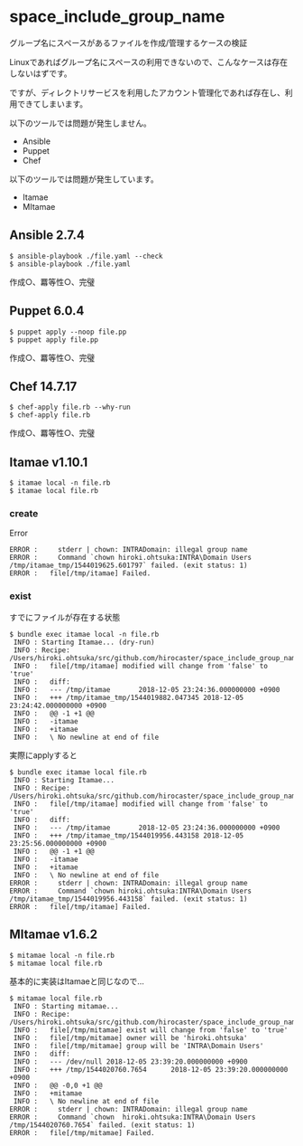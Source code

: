 # space_include_group_name

グループ名にスペースがあるファイルを作成/管理するケースの検証

Linuxであればグループ名にスペースの利用できないので、こんなケースは存在しないはずです。

ですが、ディレクトリサービスを利用したアカウント管理化であれば存在し、利用できてしまいます。

以下のツールでは問題が発生しません。

  - Ansible
  - Puppet
  - Chef

以下のツールでは問題が発生しています。

  - Itamae
  - MItamae

## Ansible 2.7.4

``` shell
$ ansible-playbook ./file.yaml --check
$ ansible-playbook ./file.yaml
```

作成○、羃等性○、完璧

## Puppet 6.0.4

``` shell
$ puppet apply --noop file.pp
$ puppet apply file.pp
```

作成○、羃等性○、完璧

## Chef 14.7.17

``` shell
$ chef-apply file.rb --why-run
$ chef-apply file.rb
```

作成○、羃等性○、完璧

## Itamae v1.10.1

``` shell
$ itamae local -n file.rb
$ itamae local file.rb
```

### create

Error

``` shell
ERROR :     stderr | chown: INTRADomain: illegal group name
ERROR :     Command `chown hiroki.ohtsuka:INTRA\Domain Users /tmp/itamae_tmp/1544019625.601797` failed. (exit status: 1)
ERROR :   file[/tmp/itamae] Failed.
```


### exist

すでにファイルが存在する状態

``` shell
$ bundle exec itamae local -n file.rb
 INFO : Starting Itamae... (dry-run)
 INFO : Recipe: /Users/hiroki.ohtsuka/src/github.com/hirocaster/space_include_group_name/itamae/file.rb
 INFO :   file[/tmp/itamae] modified will change from 'false' to 'true'
 INFO :   diff:
 INFO :   --- /tmp/itamae       2018-12-05 23:24:36.000000000 +0900
 INFO :   +++ /tmp/itamae_tmp/1544019882.047345 2018-12-05 23:24:42.000000000 +0900
 INFO :   @@ -1 +1 @@
 INFO :   -itamae
 INFO :   +itamae
 INFO :   \ No newline at end of file
```
実際にapplyすると

``` shell
$ bundle exec itamae local file.rb
 INFO : Starting Itamae...
 INFO : Recipe: /Users/hiroki.ohtsuka/src/github.com/hirocaster/space_include_group_name/itamae/file.rb
 INFO :   file[/tmp/itamae] modified will change from 'false' to 'true'
 INFO :   diff:
 INFO :   --- /tmp/itamae       2018-12-05 23:24:36.000000000 +0900
 INFO :   +++ /tmp/itamae_tmp/1544019956.443158 2018-12-05 23:25:56.000000000 +0900
 INFO :   @@ -1 +1 @@
 INFO :   -itamae
 INFO :   +itamae
 INFO :   \ No newline at end of file
ERROR :     stderr | chown: INTRADomain: illegal group name
ERROR :     Command `chown hiroki.ohtsuka:INTRA\Domain Users /tmp/itamae_tmp/1544019956.443158` failed. (exit status: 1)
ERROR :   file[/tmp/itamae] Failed.
```


## MItamae v1.6.2

``` shell
$ mitamae local -n file.rb
$ mitamae local file.rb
```

基本的に実装はItamaeと同じなので...

``` shell
$ mitamae local file.rb
 INFO : Starting mitamae...
 INFO : Recipe: /Users/hiroki.ohtsuka/src/github.com/hirocaster/space_include_group_name/mitamae/file.rb
 INFO :   file[/tmp/mitamae] exist will change from 'false' to 'true'
 INFO :   file[/tmp/mitamae] owner will be 'hiroki.ohtsuka'
 INFO :   file[/tmp/mitamae] group will be 'INTRA\Domain Users'
 INFO :   diff:
 INFO :   --- /dev/null 2018-12-05 23:39:20.000000000 +0900
 INFO :   +++ /tmp/1544020760.7654      2018-12-05 23:39:20.000000000 +0900
 INFO :   @@ -0,0 +1 @@
 INFO :   +mitamae
 INFO :   \ No newline at end of file
ERROR :     stderr | chown: INTRADomain: illegal group name
ERROR :     Command `chown  hiroki.ohtsuka:INTRA\Domain Users /tmp/1544020760.7654` failed. (exit status: 1)
ERROR :   file[/tmp/mitamae] Failed.
```
